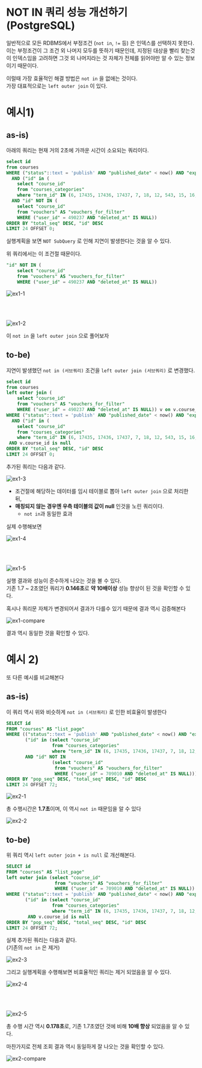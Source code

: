 # NOT IN 쿼리 성능 개선하기 (PostgreSQL)

일반적으로 모든 RDBMS에서 부정조건 (`not in`, `!=` 등) 은 인덱스를 선택하지 못한다.  
이는 부정조건이 그 조건 외 나머지 모두를 뜻하기 때문인데, 지정된 대상을 빨리 찾는것이 인덱스임을 고려하면 그것 외 나머지라는 것 자체가 전체를 읽어야만 알 수 있는 정보이기 때문이다.  
  
이럴때 가장 효율적인 해결 방법은 `not in` 을 없애는 것이다.  
가장 대표적으로는 `left outer join` 이 있다.

# 예시1)

## as-is)

아래의 쿼리는 현재 거의 2초에 가까운 시간이 소요되는 쿼리이다.

```sql
select id
from courses
WHERE ("status"::text = 'publish' AND "published_date" < now() AND "exposure" AND "deleted_at" IS NULL)
  AND ("id" in (
    select "course_id"
    from "courses_categories"
    where "term_id" IN (6, 17435, 17436, 17437, 7, 18, 12, 543, 15, 16, 17438, 8, 13716, 4553, 497)))
  AND "id" NOT IN (
    select "course_id"
    from "vouchers" AS "vouchers_for_filter"
    WHERE ("user_id" = 490237 AND "deleted_at" IS NULL))
ORDER BY "total_seq" DESC, "id" DESC
LIMIT 24 OFFSET 0;
```

실행계획을 보면 `NOT SubQuery` 로 인해 지연이 발생한다는 것을 알 수 있다.

위 쿼리에서는 이 조건절 때문이다.

```sql
"id" NOT IN (
    select "course_id"
    from "vouchers" AS "vouchers_for_filter"
    WHERE ("user_id" = 490237 AND "deleted_at" IS NULL))
```

![ex1-1](./images/ex1-1.png)

<br/><br/>

![ex1-2](./images/ex1-2.png)


이 `not in` 을 `left outer join` 으로 풀어보자

## to-be)

지연이 발생했던 `not in (서브쿼리)` 조건을 `left outer join (서브쿼리)` 로 변경했다. 

```sql
select id
from courses
left outer join (
    select "course_id"
    from "vouchers" AS "vouchers_for_filter"
    WHERE ("user_id" = 490237 AND "deleted_at" IS NULL)) v on v.course_id = courses.id
WHERE ("status"::text = 'publish' AND "published_date" < now() AND "exposure" AND "deleted_at" IS NULL)
  AND ("id" in (
    select "course_id"
    from "courses_categories"
    where "term_id" IN (6, 17435, 17436, 17437, 7, 18, 12, 543, 15, 16, 17438, 8, 13716, 4553, 497)))
 AND v.course_id is null
ORDER BY "total_seq" DESC, "id" DESC
LIMIT 24 OFFSET 0;
```

추가된 쿼리는 다음과 같다.

![ex1-3](./images/ex1-3.png)


* 조건절에 해당하는 데이터를 임시 테이블로 뽑아 `left outer join` 으로 처리한 뒤,
* **매칭되지 않는 경우엔 우측 테이블의 값이 null** 인것을 노린 쿼리이다.  
  * `not in`과 동일한 효과  
  
실제 수행해보면

![ex1-4](./images/ex1-4.png)

<br/><br/>

![ex1-5](./images/ex1-5.png)


실행 결과와 성능이 준수하게 나오는 것을 볼 수 있다.  
기존 1.7 ~ 2초였던 쿼리가 **0.146초**로 **약 10배이상** 성능 향상이 된 것을 확인할 수 있다.  
  
혹시나 쿼리문 자체가 변경되어서 결과가 다를수 있기 때문에 결과 역시 검증해본다

![ex1-compare](./images/ex1-compare.png)

결과 역시 동일한 것을 확인할 수 있다.

# 예시 2)

또 다른 예시를 비교해본다

## as-is)

이 쿼리 역시 위와 비슷하게 `not in (서브쿼리)` 로 인한 비효율이 발생한다

```sql
SELECT id
FROM "courses" AS "list_page"
WHERE (("status"::text = 'publish' AND "published_date" < now() AND "exposure" AND "deleted_at" IS NULL) AND
       ("id" in (select "course_id"
                 from "courses_categories"
                 where "term_id" IN (6, 17435, 17436, 17437, 7, 18, 12, 543, 15, 16, 17438, 8, 13716, 4553, 497)))
       AND "id" NOT IN
                 (select "course_id"
                  from "vouchers" AS "vouchers_for_filter"
                  WHERE ("user_id" = 709010 AND "deleted_at" IS NULL)))
ORDER BY "pop_seq" DESC, "total_seq" DESC, "id" DESC
LIMIT 24 OFFSET 72;
``` 

![ex2-1](./images/ex2-1.png)

총 수행시간은 **1.7초**이며, 이 역시 `not in` 때문임을 알 수 있다

![ex2-2](./images/ex2-2.png)


## to-be)

위 쿼리 역시 `left outer join + is null` 로 개선해본다.

```sql
SELECT id
FROM "courses" AS "list_page"
left outer join (select "course_id"
                  from "vouchers" AS "vouchers_for_filter"
                  WHERE ("user_id" = 709010 AND "deleted_at" IS NULL)) v on v.course_id = list_page.id
WHERE ("status"::text = 'publish' AND "published_date" < now() AND "exposure" AND "deleted_at" IS NULL) AND
       ("id" in (select "course_id"
                 from "courses_categories"
                 where "term_id" IN (6, 17435, 17436, 17437, 7, 18, 12, 543, 15, 16, 17438, 8, 13716, 4553, 497)))
        AND v.course_id is null
ORDER BY "pop_seq" DESC, "total_seq" DESC, "id" DESC
LIMIT 24 OFFSET 72;
```

실제 추가된 쿼리는 다음과 같다.  
(기존의 `not in` 은 제거)

![ex2-3](./images/ex2-3.png)


그리고 실행계획을 수행해보면 비효율적인 쿼리는 제거 되었음을 알 수 있다.

![ex2-4](./images/ex2-4.png)

<br/><br/>

![ex2-5](./images/ex2-5.png)

총 수행 시간 역시 **0.178초**로, 기존 1.7초였던 것에 비해 **10배 향상** 되었음을 알 수 있다.  
  
마찬가지로 전체 조회 결과 역시 동일하게 잘 나오는 것을 확인할 수 있다.

![ex2-compare](./images/ex2-compare.png)